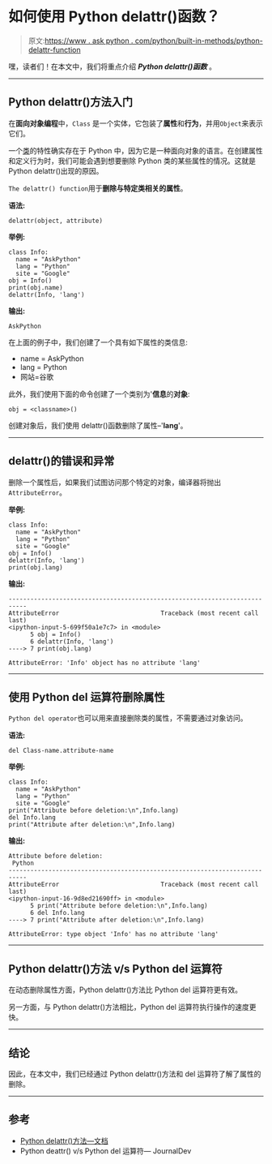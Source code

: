 # 如何使用 Python delattr()函数？

> 原文:[https://www . ask python . com/python/built-in-methods/python-delattr-function](https://www.askpython.com/python/built-in-methods/python-delattr-function)

嘿，读者们！在本文中，我们将重点介绍 ***Python delattr()函数*** 。

* * *

## Python delattr()方法入门

在**面向对象编程**中，`Class` 是一个实体，它包装了**属性**和**行为**，并用`Object`来表示它们。

一个[类](https://www.askpython.com/python/oops/python-classes-objects)的特性确实存在于 Python 中，因为它是一种面向对象的语言。在创建属性和定义行为时，我们可能会遇到想要删除 Python 类的某些属性的情况。这就是 Python delattr()出现的原因。

`The delattr() function`用于**删除与特定类相关的属性**。

**语法:**

```
delattr(object, attribute)

```

**举例:**

```
class Info:
  name = "AskPython"
  lang = "Python"
  site = "Google"
obj = Info()
print(obj.name)
delattr(Info, 'lang')

```

**输出:**

```
AskPython

```

在上面的例子中，我们创建了一个具有如下属性的类信息:

*   name = AskPython
*   lang = Python
*   网站=谷歌

此外，我们使用下面的命令创建了一个类别为'**信息**的**对象**:

```
obj = <classname>()

```

创建对象后，我们使用 delattr()函数删除了属性–'**lang**'。

* * *

## delattr()的错误和异常

删除一个属性后，如果我们试图访问那个特定的对象，编译器将抛出`AttributeError`。

**举例:**

```
class Info:
  name = "AskPython"
  lang = "Python"
  site = "Google"
obj = Info()
delattr(Info, 'lang')
print(obj.lang)

```

**输出:**

```
---------------------------------------------------------------------------
AttributeError                            Traceback (most recent call last)
<ipython-input-5-699f50a1e7c7> in <module>
      5 obj = Info()
      6 delattr(Info, 'lang')
----> 7 print(obj.lang)

AttributeError: 'Info' object has no attribute 'lang'

```

* * *

## 使用 Python del 运算符删除属性

`Python del operator`也可以用来直接删除类的属性，不需要通过对象访问。

**语法:**

```
del Class-name.attribute-name

```

**举例:**

```
class Info:
  name = "AskPython"
  lang = "Python"
  site = "Google"
print("Attribute before deletion:\n",Info.lang)
del Info.lang
print("Attribute after deletion:\n",Info.lang)

```

**输出:**

```
Attribute before deletion:
 Python
---------------------------------------------------------------------------
AttributeError                            Traceback (most recent call last)
<ipython-input-16-9d8ed21690ff> in <module>
      5 print("Attribute before deletion:\n",Info.lang)
      6 del Info.lang
----> 7 print("Attribute after deletion:\n",Info.lang)

AttributeError: type object 'Info' has no attribute 'lang'

```

* * *

## Python delattr()方法 v/s Python del 运算符

在动态删除属性方面，Python delattr()方法比 Python del 运算符更有效。

另一方面，与 Python delattr()方法相比，Python del 运算符执行操作的速度更快。

* * *

## 结论

因此，在本文中，我们已经通过 Python delattr()方法和 del 运算符了解了属性的删除。

* * *

## 参考

*   [Python delattr()方法—文档](https://docs.python.org/3/library/functions.html#delattr)
*   Python deattr() v/s Python del 运算符— JournalDev